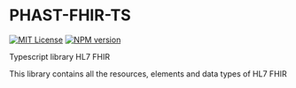 # PHAST-FHIR-TS

[![MIT License][license-image]][license] [![NPM version][npm-version-image]][npm-url]

Typescript library HL7 FHIR

This library contains all the resources, elements and data types of HL7 FHIR


[license-image]: http://img.shields.io/badge/license-MIT-blue.svg
[license]: LICENSE.md

[npm-url]: https://npmjs.org/package/phast-fhir-ts
[npm-version-image]: https://d25lcipzij17d.cloudfront.net/badge.svg?id=js&r=r&type=6e&v=1.0.0&x2=0

